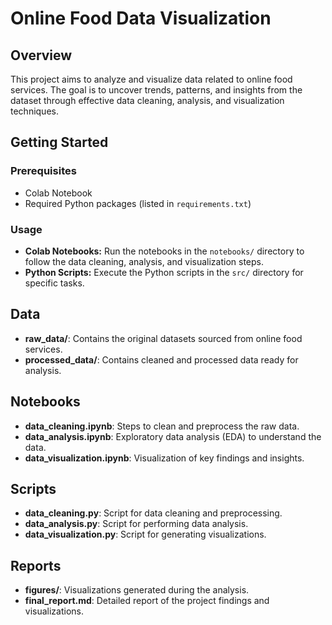 # Online Food Data Visualization

## Overview

This project aims to analyze and visualize data related to online food services. The goal is to uncover trends, patterns, and insights from the dataset through effective data cleaning, analysis, and visualization techniques.

## Getting Started

### Prerequisites

- Colab Notebook
- Required Python packages (listed in `requirements.txt`)


### Usage

- **Colab Notebooks:** Run the notebooks in the `notebooks/` directory to follow the data cleaning, analysis, and visualization steps.
- **Python Scripts:** Execute the Python scripts in the `src/` directory for specific tasks.

## Data

- **raw_data/**: Contains the original datasets sourced from online food services.
- **processed_data/**: Contains cleaned and processed data ready for analysis.

## Notebooks

- **data_cleaning.ipynb**: Steps to clean and preprocess the raw data.
- **data_analysis.ipynb**: Exploratory data analysis (EDA) to understand the data.
- **data_visualization.ipynb**: Visualization of key findings and insights.

## Scripts

- **data_cleaning.py**: Script for data cleaning and preprocessing.
- **data_analysis.py**: Script for performing data analysis.
- **data_visualization.py**: Script for generating visualizations.

## Reports

- **figures/**: Visualizations generated during the analysis.
- **final_report.md**: Detailed report of the project findings and visualizations.



